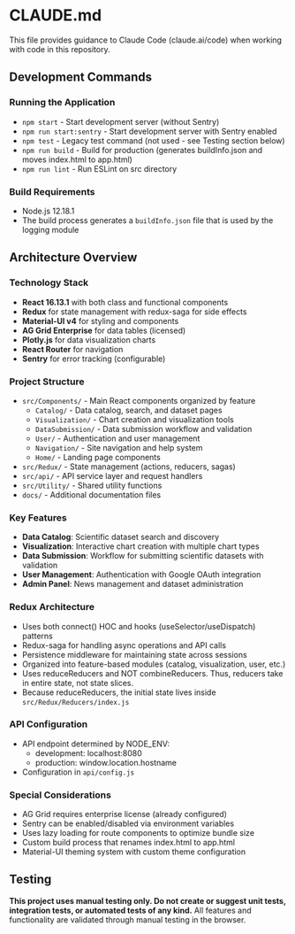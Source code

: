 # CLAUDE.md

This file provides guidance to Claude Code (claude.ai/code) when working with code in this repository.

## Development Commands

### Running the Application

- `npm start` - Start development server (without Sentry)
- `npm run start:sentry` - Start development server with Sentry enabled
- `npm test` - Legacy test command (not used - see Testing section below)
- `npm run build` - Build for production (generates buildInfo.json and moves index.html to app.html)
- `npm run lint` - Run ESLint on src directory

### Build Requirements

- Node.js 12.18.1
- The build process generates a `buildInfo.json` file that is used by the logging module

## Architecture Overview

### Technology Stack

- **React 16.13.1** with both class and functional components
- **Redux** for state management with redux-saga for side effects
- **Material-UI v4** for styling and components
- **AG Grid Enterprise** for data tables (licensed)
- **Plotly.js** for data visualization charts
- **React Router** for navigation
- **Sentry** for error tracking (configurable)

### Project Structure

- `src/Components/` - Main React components organized by feature
  - `Catalog/` - Data catalog, search, and dataset pages
  - `Visualization/` - Chart creation and visualization tools
  - `DataSubmission/` - Data submission workflow and validation
  - `User/` - Authentication and user management
  - `Navigation/` - Site navigation and help system
  - `Home/` - Landing page components
- `src/Redux/` - State management (actions, reducers, sagas)
- `src/api/` - API service layer and request handlers
- `src/Utility/` - Shared utility functions
- `docs/` - Additional documentation files

### Key Features

- **Data Catalog**: Scientific dataset search and discovery
- **Visualization**: Interactive chart creation with multiple chart types
- **Data Submission**: Workflow for submitting scientific datasets with validation
- **User Management**: Authentication with Google OAuth integration
- **Admin Panel**: News management and dataset administration

### Redux Architecture

- Uses both connect() HOC and hooks (useSelector/useDispatch) patterns
- Redux-saga for handling async operations and API calls
- Persistence middleware for maintaining state across sessions
- Organized into feature-based modules (catalog, visualization, user, etc.)
- Uses reduceReducers and NOT combineReducers. Thus, reducers take in entire state, not state slices.
- Because reduceReducers, the initial state lives inside `src/Redux/Reducers/index.js`

### API Configuration

- API endpoint determined by NODE_ENV:
  - development: localhost:8080
  - production: window.location.hostname
- Configuration in `api/config.js`

### Special Considerations

- AG Grid requires enterprise license (already configured)
- Sentry can be enabled/disabled via environment variables
- Uses lazy loading for route components to optimize bundle size
- Custom build process that renames index.html to app.html
- Material-UI theming system with custom theme configuration

## Testing

**This project uses manual testing only. Do not create or suggest unit tests, integration tests, or automated tests of any kind.** All features and functionality are validated through manual testing in the browser.
